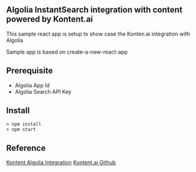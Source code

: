## Algolia InstantSearch integration with content powered by Kontent.ai

This sample react app is setup to show case the Konten.ai integration with Algolia

Sample app is based on create-a-new-react-app

## Prerequisite
- Algolia App Id
- Algolia Search API Key


## Install
```
> npm install
> npm start
```

## Reference
[Kontent Algolia Integration](https://kontent.ai/integrations/algolia/)
[Kontent.ai Github](https://github.com/kontent-ai/integration-example-algolia)
